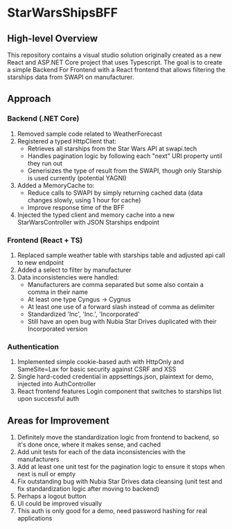 # StarWarsShipsBFF

## High-level Overview

This repository contains a visual studio solution originally created as a new React and ASP.NET Core project that uses Typescript. The goal is to create a simple Backend For Frontend with a React frontend that allows filtering the starships data from SWAPI on manufacturer.

## Approach

### Backend (.NET Core)
1. Removed sample code related to WeatherForecast
2. Registered a typed HttpClient that:
   * Retrieves all starships from the Star Wars API at swapi.tech
   * Handles pagination logic by following each "next" URI property until they run out
   * Generisizes the type of result from the SWAPI, though only Starship is used currently (potential YAGNI)
3. Added a MemoryCache to:
   * Reduce calls to SWAPI by simply returning cached data (data changes slowly, using 1 hour for cache)
   * Improve response time of the BFF
4. Injected the typed client and memory cache into a new StarWarsController with JSON Starships endpoint

### Frontend (React + TS)
1. Replaced sample weather table with starships table and adjusted api call to new endpoint
2. Added a select to filter by manufacturer
3. Data inconsistencies were handled:
   * Manufacturers are comma separated but some also contain a comma in their name
   * At least one type Cyngus -> Cygnus
   * At least one use of a forward slash instead of comma as delimiter
   * Standardized 'Inc', 'Inc.', 'Incorporated'
   * Still have an open bug with Nubia Star Drives duplicated with their Incorporated version
  
### Authentication
1. Implemented simple cookie-based auth with HttpOnly and SameSite=Lax for basic security against CSRF and XSS
2. Single hard-coded credential in appsettings.json, plaintext for demo, injected into AuthController
3. React frontend features Login component that switches to starships list upon successful auth

## Areas for Improvement
1. Definitely move the standardization logic from frontend to backend, so it's done once, where it makes sense, and cached
2. Add unit tests for each of the data inconsistencies with the manufacturers
3. Add at least one unit test for the pagination logic to ensure it stops when next is null or empty
4. Fix outstanding bug with Nubia Star Drives data cleansing (unit test and fix standardization logic after moving to backend)
5. Perhaps a logout button
6. UI could be improved visually
7. This auth is only good for a demo, need password hashing for real applications
